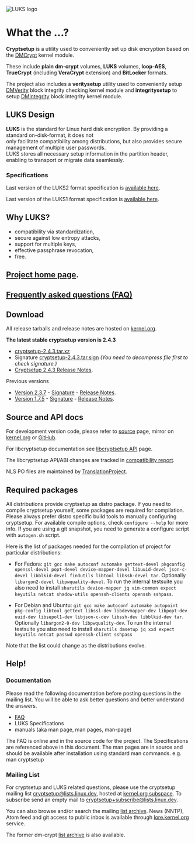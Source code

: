 ![LUKS logo](https://gitlab.com/cryptsetup/cryptsetup/wikis/luks-logo.png)

What the ...?
=============
**Cryptsetup** is a utility used to conveniently set up disk encryption based
on the [DMCrypt](https://gitlab.com/cryptsetup/cryptsetup/wikis/DMCrypt) kernel module.

These include **plain** **dm-crypt** volumes, **LUKS** volumes, **loop-AES**,
**TrueCrypt** (including **VeraCrypt** extension) and **BitLocker** formats.

The project also includes a **veritysetup** utility used to conveniently setup
[DMVerity](https://gitlab.com/cryptsetup/cryptsetup/wikis/DMVerity) block integrity checking kernel module
and **integritysetup** to setup
[DMIntegrity](https://gitlab.com/cryptsetup/cryptsetup/wikis/DMIntegrity) block integrity kernel module.


LUKS Design
-----------
**LUKS** is the standard for Linux hard disk encryption. By providing a standard on-disk-format, it does not  
only facilitate compatibility among distributions, but also provides secure management of multiple user passwords.  
LUKS stores all necessary setup information in the partition header, enabling to transport or migrate data seamlessly.

### Specifications

Last version of the LUKS2 format specification is
[available here](https://gitlab.com/cryptsetup/LUKS2-docs).

Last version of the LUKS1 format specification is
[available here](https://www.kernel.org/pub/linux/utils/cryptsetup/LUKS_docs/on-disk-format.pdf).

Why LUKS?
---------
 * compatibility via standardization,
 * secure against low entropy attacks,
 * support for multiple keys,
 * effective passphrase revocation,
 * free.

[Project home page](https://gitlab.com/cryptsetup/cryptsetup/).
-----------------

[Frequently asked questions (FAQ)](https://gitlab.com/cryptsetup/cryptsetup/wikis/FrequentlyAskedQuestions)
--------------------------------

Download
--------
All release tarballs and release notes are hosted on [kernel.org](https://www.kernel.org/pub/linux/utils/cryptsetup/).

**The latest stable cryptsetup version is 2.4.3**
  * [cryptsetup-2.4.3.tar.xz](https://www.kernel.org/pub/linux/utils/cryptsetup/v2.4/cryptsetup-2.4.3.tar.xz)
  * Signature [cryptsetup-2.4.3.tar.sign](https://www.kernel.org/pub/linux/utils/cryptsetup/v2.4/cryptsetup-2.4.3.tar.sign)
    _(You need to decompress file first to check signature.)_
  * [Cryptsetup 2.4.3 Release Notes](https://www.kernel.org/pub/linux/utils/cryptsetup/v2.4/v2.4.3-ReleaseNotes).

Previous versions
 * [Version 2.3.7](https://www.kernel.org/pub/linux/utils/cryptsetup/v2.3/cryptsetup-2.3.7.tar.xz) -
   [Signature](https://www.kernel.org/pub/linux/utils/cryptsetup/v2.3/cryptsetup-2.3.7.tar.sign) -
   [Release Notes](https://www.kernel.org/pub/linux/utils/cryptsetup/v2.3/v2.3.7-ReleaseNotes).
 * [Version 1.7.5](https://www.kernel.org/pub/linux/utils/cryptsetup/v1.7/cryptsetup-1.7.5.tar.xz) -
   [Signature](https://www.kernel.org/pub/linux/utils/cryptsetup/v1.7/cryptsetup-1.7.5.tar.sign) -
   [Release Notes](https://www.kernel.org/pub/linux/utils/cryptsetup/v1.7/v1.7.5-ReleaseNotes).

Source and API docs
-------------------
For development version code, please refer to [source](https://gitlab.com/cryptsetup/cryptsetup/tree/master) page,
mirror on [kernel.org](https://git.kernel.org/cgit/utils/cryptsetup/cryptsetup.git/) or [GitHub](https://github.com/mbroz/cryptsetup).

For libcryptsetup documentation see [libcryptsetup API](https://mbroz.fedorapeople.org/libcryptsetup_API/) page.

The libcryptsetup API/ABI changes are tracked in [compatibility report](https://abi-laboratory.pro/tracker/timeline/cryptsetup/).

NLS PO files are maintained by [TranslationProject](https://translationproject.org/domain/cryptsetup.html).

Required packages
-----------------
All distributions provide cryptsetup as distro package. If you need to compile cryptsetup yourself, some packages are required for compilation. Please always prefer distro specific build tools to manually configuring cryptsetup.
For available compile options, check ``configure --help`` for more info. If you are using a git snapshot, you need to generate a configure script with ``autogen.sh`` script.

Here is the list of packages needed for the compilation of project for particular distributions:
 * For Fedora: `git gcc make autoconf automake gettext-devel pkgconfig openssl-devel popt-devel device-mapper-devel libuuid-devel json-c-devel libblkid-devel findutils libtool libssh-devel tar`. Optionally `libargon2-devel libpwquality-devel`. To run the internal testsuite you also need to install `sharutils device-mapper jq vim-common expect keyutils netcat shadow-utils openssh-clients openssh sshpass`.

 * For Debian and Ubuntu: `git gcc make autoconf automake autopoint pkg-config libtool gettext libssl-dev libdevmapper-dev libpopt-dev uuid-dev libsepol1-dev libjson-c-dev libssh-dev libblkid-dev tar`. Optionally `libargon2-0-dev libpwquality-dev`. To run the internal testsuite you also need to install `sharutils dmsetup jq xxd expect keyutils netcat passwd openssh-client sshpass`

Note that the list could change as the distributions evolve.

Help!
-----

### Documentation

Please read the following documentation before posting questions in the mailing list.   You will be able to ask better questions and better understand the answers.  

* [FAQ](https://gitlab.com/cryptsetup/cryptsetup/wikis/FrequentlyAskedQuestions) 
* LUKS Specifications
* manuals (aka man page, man pages, man-page) 

The FAQ is online and in the source code for the project.  The Specifications are referenced above in this document.  The man pages are in source and should be available after installation using standard man commands.  e.g.  man cryptsetup

### Mailing List

For cryptsetup and LUKS related questions, please use the cryptsetup mailing list [cryptsetup@lists.linux.dev](mailto:cryptsetup@lists.linux.dev), hosted at [kernel.org subspace](https://subspace.kernel.org/lists.linux.dev.html).
To subscribe send an empty mail to [cryptsetup+subscribe@lists.linux.dev](mailto:cryptsetup+subscribe@lists.linux.dev).

You can also browse and/or search the mailing [list archive](https://lore.kernel.org/cryptsetup/).
News (NNTP), Atom feed and git access to public inbox is available through [lore.kernel.org](https://lore.kernel.org) service.

The former dm-crypt [list archive](https://www.saout.de/pipermail/dm-crypt/) is also available.
